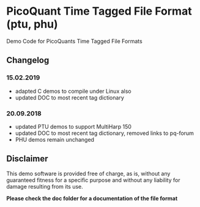 # PicoQuant Time Tagged File Format (ptu, phu)


Demo Code for PicoQuants Time Tagged File Formats

## Changelog
### 15.02.2019
* adapted C demos to compile under Linux also
* updated DOC to most recent tag dictionary

### 20.09.2018
* updated PTU demos to support MultiHarp 150
* updated DOC to most recent tag dictionary, removed links to pq-forum
* PHU demos remain unchanged

## Disclaimer

This demo software is provided free of charge, as is, without any guaranteed fitness for a specific purpose and without any liability for damage resulting from its use.

**Please check the doc folder for a documentation of the file format**
